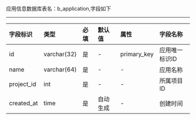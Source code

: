 应用信息数据库表名：b_application,字段如下

---
| 字段标识 | 类型 | 必填  | 默认值  | 属性  | 字段名称
|:----------|:----------|:----------|:----------|:----------|:----------|
| id    | varchar(32)    | 是    | -    | primary_key    | 应用唯一标识ID   |
| name    | varchar(64)    | 是    | -    | -    | 应用名称    |
| project_id    | int   | 是    | -    | -    | 所属项目ID   |
| created_at   | time | 是   | 自动生成   | -    | 创建时间    |
